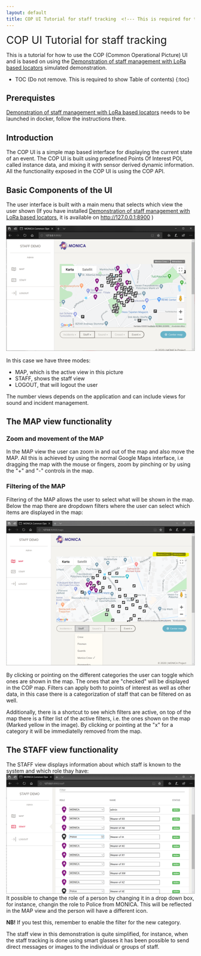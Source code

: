 ```yaml
---
layout: default
title: COP UI Tutorial for staff tracking  <!--- This is required for the page to come in the side pane --->
---
```

<span style="font-size:2em;">COP UI Tutorial for staff tracking</span>
<!-- Using Span is a hack to avoid the title to come again in TOC.-->

This is a tutorial for how to use the COP (Common Operational Picture) UI and is based on using the [Demonstration of staff management with LoRa based locators](https://github.com/MONICA-Project/staff-management-demo) simulated demonstration.

* TOC (Do not remove. This is required to show Table of contents)
 {:toc}

## Prerequistes
[Demonstration of staff management with LoRa based locators](https://github.com/MONICA-Project/staff-management-demo) needs to be launched in docker, follow the instructions there.
## Introduction
The COP UI is a simple map based interface for displaying the current state of an event. The COP UI is built using predefined Points Of Interest POI, called instance data, and mixing it with sensor derived dynamic information. All the functionality exposed in the COP UI is using the COP API.
## Basic Components of the UI
The user interface is built with a main menu that selects which view the user shown (If you have installed  [Demonstration of staff management with LoRa based locators](https://github.com/MONICA-Project/staff-management-demo), it is available on http://127.0.0.1:8900 )

![COP UI](https://github.com/MONICA-Project/monica-project.github.io/raw/master/assets/img/CNet%20Cop.PNG "COP UI")

In this case we have three modes:
- MAP, which is the active view in this picture
- STAFF, shows the staff view
- LOGOUT, that  will logout the user

The number views depends on the application and can include views for sound and incident management.

## The MAP view functionality
### Zoom and movement of the MAP
In the MAP view the user can zoom in and out of the map and also move the MAP. All this is achieved by using the normal Google Maps interface, i.e dragging the map with the mouse or fingers, zoom by pinching or by using the "+" and "-" controls in the map.

### Filtering of the MAP
Filtering of the MAP allows the user to select what will be shown in the map. Below the map there are dropdown filters where the user can select which items are displayed in the map:

![COP UI Filter](https://github.com/MONICA-Project/monica-project.github.io/raw/master/assets/img/Filters.PNG "COP UI Filter")

By clicking or pointing on the different categories the user can toggle which ones are shown in the map. The ones that are "checked" will be displayed in the COP map. Filters can apply both to points of interest as well as other data, in this case there is a categorization of staff that can be filtered on as well.

Additionally, there is a shortcut to see which filters are active, on top of the map there is a filter list of the active filters, i.e. the ones shown on the map (Marked yellow in the image). By clicking or pointing at the "x" for a category it will be immediatelly removed from the map.

## The STAFF view functionality
The STAFF view displays information about which staff is known to the system and which role thay have:
![COPStaffView](https://github.com/MONICA-Project/monica-project.github.io/raw/master/assets/img/COP%20Role.PNG "COP STAFF view")
It possible to change the role of a person by changing it in a drop down box, for instance, changin the role to Police from MONICA. This will be reflected in the MAP view and the person will have a different icon.

**NB!** If you test this, remember to enable the filter for the new category.

The staff view in this demonstration is quite simplified, for instance, when the staff tracking is done using smart glasses it has been possible to send direct messages or images to the individual or groups of staff.
